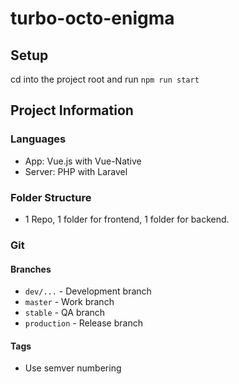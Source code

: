# turbo-octo-enigma

## Setup

cd into the project root and run `npm run start`

## Project Information

### Languages

* App: Vue.js with Vue-Native
* Server: PHP with Laravel

### Folder Structure

* 1 Repo, 1 folder for frontend, 1 folder for backend.

### Git

#### Branches

* `dev/...` - Development branch
* `master` - Work branch
* `stable` - QA branch
* `production` - Release branch

#### Tags

* Use semver numbering
